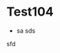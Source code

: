 # Test104

<script > 
  console.warn('11_11')
</script>
  <script > 
  console.warn('1ww1ww1332222111dd22d__11')
</script>

* sa
    sds
<script >
  console.warn('2d_s')
</script>

sfd
